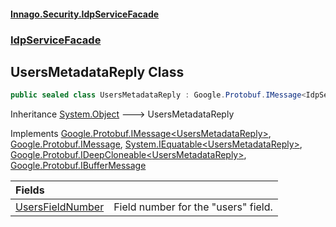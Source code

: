 #### [Innago\.Security\.IdpServiceFacade](../../index.md 'index')
### [IdpServiceFacade](../index.md 'IdpServiceFacade')

## UsersMetadataReply Class

```csharp
public sealed class UsersMetadataReply : Google.Protobuf.IMessage<IdpServiceFacade.UsersMetadataReply>, Google.Protobuf.IMessage, System.IEquatable<IdpServiceFacade.UsersMetadataReply>, Google.Protobuf.IDeepCloneable<IdpServiceFacade.UsersMetadataReply>, Google.Protobuf.IBufferMessage
```

Inheritance [System\.Object](https://learn.microsoft.com/en-us/dotnet/api/system.object 'System\.Object') &#129106; UsersMetadataReply

Implements [Google\.Protobuf\.IMessage&lt;](https://learn.microsoft.com/en-us/dotnet/api/google.protobuf.imessage-1 'Google\.Protobuf\.IMessage\`1')[UsersMetadataReply](index.md 'IdpServiceFacade\.UsersMetadataReply')[&gt;](https://learn.microsoft.com/en-us/dotnet/api/google.protobuf.imessage-1 'Google\.Protobuf\.IMessage\`1'), [Google\.Protobuf\.IMessage](https://learn.microsoft.com/en-us/dotnet/api/google.protobuf.imessage 'Google\.Protobuf\.IMessage'), [System\.IEquatable&lt;](https://learn.microsoft.com/en-us/dotnet/api/system.iequatable-1 'System\.IEquatable\`1')[UsersMetadataReply](index.md 'IdpServiceFacade\.UsersMetadataReply')[&gt;](https://learn.microsoft.com/en-us/dotnet/api/system.iequatable-1 'System\.IEquatable\`1'), [Google\.Protobuf\.IDeepCloneable&lt;](https://learn.microsoft.com/en-us/dotnet/api/google.protobuf.ideepcloneable-1 'Google\.Protobuf\.IDeepCloneable\`1')[UsersMetadataReply](index.md 'IdpServiceFacade\.UsersMetadataReply')[&gt;](https://learn.microsoft.com/en-us/dotnet/api/google.protobuf.ideepcloneable-1 'Google\.Protobuf\.IDeepCloneable\`1'), [Google\.Protobuf\.IBufferMessage](https://learn.microsoft.com/en-us/dotnet/api/google.protobuf.ibuffermessage 'Google\.Protobuf\.IBufferMessage')

| Fields | |
| :--- | :--- |
| [UsersFieldNumber](UsersFieldNumber.md 'IdpServiceFacade\.UsersMetadataReply\.UsersFieldNumber') | Field number for the "users" field\. |
